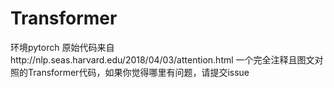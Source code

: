 # Transformer
环境pytorch
原始代码来自http://nlp.seas.harvard.edu/2018/04/03/attention.html
一个完全注释且图文对照的Transformer代码，如果你觉得哪里有问题，请提交issue
